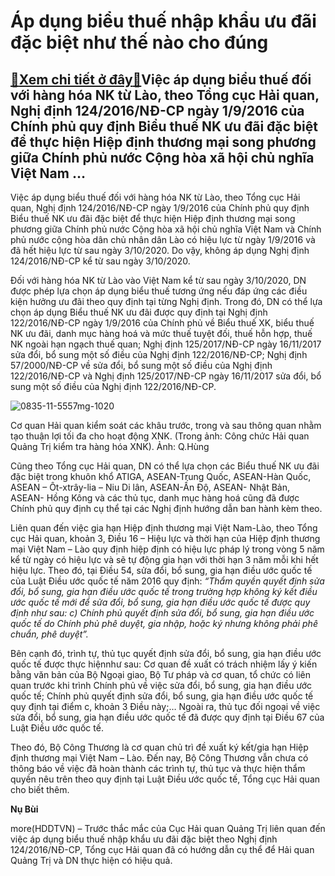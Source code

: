 Áp dụng biểu thuế nhập khẩu ưu đãi đặc biệt như thế nào cho đúng
================================================================

[:gift:Xem chi tiết ở đây:gift:](https://hddtvn.com/ap-dung-bieu-thue-nhap-khau-uu-dai-dac-biet-nhu-the-nao-cho-dung-2/)Việc áp dụng biểu thuế đối với hàng hóa NK từ Lào, theo Tổng cục Hải quan, Nghị định 124/2016/NĐ-CP ngày 1/9/2016 của Chính phủ quy định Biểu thuế NK ưu đãi đặc biệt để thực hiện Hiệp định thương mại song phương giữa Chính phủ nước Cộng hòa xã hội chủ nghĩa Việt Nam …
----------------------------------------------------------------------------------------------------------------------------------------------------------------------------------------------------------------------------------------------------------------------------


Việc áp dụng biểu thuế đối với hàng hóa NK từ Lào, theo Tổng cục Hải quan, Nghị định 124/2016/NĐ-CP ngày 1/9/2016 của Chính phủ quy định Biểu thuế NK ưu đãi đặc biệt để thực hiện Hiệp định thương mại song phương giữa Chính phủ nước Cộng hòa xã hội chủ nghĩa Việt Nam và Chính phủ nước cộng hòa dân chủ nhân dân Lào có hiệu lực từ ngày 1/9/2016 và đã hết hiệu lực từ sau ngày 3/10/2020. Do vậy, không áp dụng Nghị định 124/2016/NĐ-CP kể từ sau ngày 3/10/2020.


Đối với hàng hóa NK từ Lào vào Việt Nam kể từ sau ngày 3/10/2020, DN được phép lựa chọn áp dụng biểu thuế tương ứng nếu đáp ứng các điều kiện hưởng ưu đãi theo quy định tại từng Nghị định. Trong đó, DN có thể lựa chọn áp dụng Biểu thuế NK ưu đãi được quy định tại Nghị định 122/2016/NĐ-CP ngày 1/9/2016 của Chính phủ về Biểu thuế XK, biểu thuế NK ưu đãi, danh mục hàng hoá và mức thuế tuyệt đối, thuế hỗn hợp, thuế NK ngoài hạn ngạch thuế quan; Nghị định 125/2017/NĐ-CP ngày 16/11/2017 sửa đổi, bổ sung một số điều của Nghị định 122/2016/NĐ-CP; Nghị định 57/2000/NĐ-CP về sửa đổi, bổ sung một số điều của Nghị định 122/2016/NĐ-CP và Nghị định 125/2017/NĐ-CP ngày 16/11/2017 sửa đổi, bổ sung một số điều của Nghị định 122/2016/NĐ-CP.





![0835-11-5557mg-1020](https://hddtvn.com/wp-content/uploads/2021/01/0835_11-5557__MG_1020.jpg "Cơ quan Hải quan kiểm soát các khâu trước, trong và sau thông quan nhằm tạo thuận lợi tối đa cho hoạt động XNK. (Trong ảnh: Công chức Hải quan Quảng Trị kiểm tra hàng hóa XNK). 	Ảnh: Q.Hùng")


Cơ quan Hải quan kiểm soát các khâu trước, trong và sau thông quan nhằm tạo thuận lợi tối đa cho hoạt động XNK. (Trong ảnh: Công chức Hải quan Quảng Trị kiểm tra hàng hóa XNK). Ảnh: Q.Hùng



Cũng theo Tổng cục Hải quan, DN có thể lựa chọn các Biểu thuế NK ưu đãi đặc biệt trong khuôn khổ ATIGA, ASEAN-Trung Quốc, ASEAN-Hàn Quốc, ASEAN – Ôt-xtrây-lia – Niu Di lân, ASEAN-Ấn Độ, ASEAN- Nhật Bản, ASEAN- Hồng Kông và các thủ tục, danh mục hàng hoá cũng đã được Chính phủ quy định cụ thể tại các Nghị định hướng dẫn ban hành kèm theo.


Liên quan đến việc gia hạn Hiệp định thương mại Việt Nam-Lào, theo Tổng cục Hải quan, khoản 3, Điều 16 – Hiệu lực và thời hạn của Hiệp định thương mại Việt Nam – Lào quy định hiệp định có hiệu lực pháp lý trong vòng 5 năm kể từ ngày có hiệu lực và sẽ tự động gia hạn với thời hạn 3 năm mỗi khi hết hiệu lực. Theo đó, tại Điều 54, sửa đổi, bổ sung, gia hạn điều ước quốc tế của Luật Điều ước quốc tế năm 2016 quy định: *“Thẩm quyền quyết định sửa đổi, bổ sung, gia hạn điều ước quốc tế trong trường hợp không ký kết điều ước quốc tế mới để sửa đổi, bổ sung, gia hạn điều ước quốc tế được quy định như sau: c) Chính phủ quyết định sửa đổi, bổ sung, gia hạn điều ước quốc tế do Chính phủ phê duyệt, gia nhập, hoặc ký nhưng không phải phê chuẩn, phê duyệt”.* 


Bên cạnh đó, trình tự, thủ tục quyết định sửa đổi, bổ sung, gia hạn điều ước quốc tế được thực hiệnnhư sau: Cơ quan đề xuất có trách nhiệm lấy ý kiến bằng văn bản của Bộ Ngoại giao, Bộ Tư pháp và cơ quan, tổ chức có liên quan trước khi trình Chính phủ về việc sửa đổi, bổ sung, gia hạn điều ước quốc tế; Chính phủ quyết định sửa đổi, bổ sung, gia hạn điều ước quốc tế quy định tại điểm c, khoản 3 Điều này;… Ngoài ra, thủ tục đối ngoại về việc sửa đổi, bổ sung, gia hạn điều ước quốc tế đã được quy định tại Điều 67 của Luật Điều ước quốc tế.


Theo đó, Bộ Công Thương là cơ quan chủ trì đề xuất ký kết/gia hạn Hiệp định thương mại Việt Nam – Lào. Đến nay, Bộ Công Thương vẫn chưa có thông báo về việc đã hoàn thành các trình tự, thủ tục và thực hiện thẩm quyền nêu trên theo quy định tại Luật Điều ước quốc tế, Tổng cục Hải quan cho biết thêm.




**Nụ Bùi**



more(HDDTVN) – Trước thắc mắc của Cục Hải quan Quảng Trị liên quan đến việc áp dụng biểu thuế nhập khẩu ưu đãi đặc biệt theo Nghị định 124/2016/NĐ-CP, Tổng cục Hải quan đã có hướng dẫn cụ thể để Hải quan Quảng Trị và DN thực hiện có hiệu quả.


